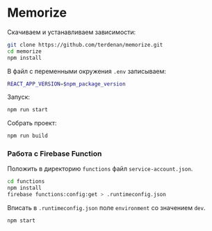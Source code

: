 # Memorize
Скачиваем и устанавливаем зависимости:
```sh
git clone https://github.com/terdenan/memorize.git
cd memorize
npm install
```
  
В файл с переменными окружения `.env` записываем:
```sh
REACT_APP_VERSION=$npm_package_version
```
  
Запуск:
```sh
npm run start
```
Собрать проект:
```sh
npm run build
```

### Работа с Firebase Function
Положить в директорию `functions` файл `service-account.json`.
```sh
cd functions
npm install
firebase functions:config:get > .runtimeconfig.json
```
Вписать в `.runtimeconfig.json` поле `environment` со значением `dev`.
```sh
npm start
```
